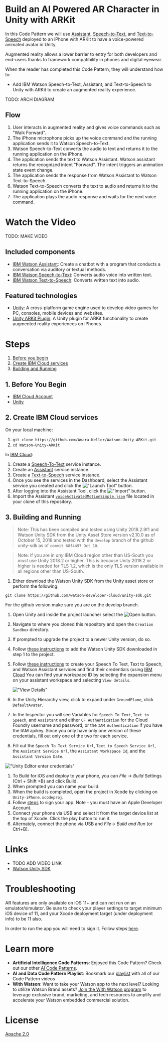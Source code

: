 # Build an AI Powered AR Character in Unity with ARKit

In this Code Pattern we will use [Assistant](https://www.ibm.com/watson/developercloud/conversation.html), [Speech-to-Text](https://www.ibm.com/watson/developercloud/speech-to-text.html), and [Text-to-Speech](https://www.ibm.com/watson/developercloud/text-to-speech.html) deployed to an iPhone with ARKit to have a voice-powered animated avatar in Unity.

Augmented reality allows a lower barrier to entry for both developers and end-users thanks to framework compatibility in phones and digital eyewear. 

When the reader has completed this Code Pattern, they will understand how to:

* Add IBM Watson Speech-to-Text, Assistant, and Text-to-Speech to Unity with ARKit to create an augmented reality experience.

TODO: ARCH DIAGRAM

## Flow

1. User interacts in augmented reality and gives voice commands such as "Walk Forward".
2. The iPhone microphone picks up the voice command and the running application sends it to Watson Speech-to-Text.
3. Watson Speech-to-Text converts the audio to text and returns it to the running application on the iPhone.
4. The application sends the text to Watson Assistant. Watson assistant returns the recognized intent "Forward". The intent triggers an animation state event change.
5. The application sends the response from Watson Assistant to Watson Text-to-Speech.
6. Watson Text-to-Speech converts the text to audio and returns it to the running application on the iPhone.
7. The application plays the audio response and waits for the next voice command.

# Watch the Video
TODO: MAKE VIDEO


## Included components

* [IBM Watson Assistant](https://www.ibm.com/watson/developercloud/conversation.html): Create a chatbot with a program that conducts a conversation via auditory or textual methods.
* [IBM Watson Speech-to-Text](https://www.ibm.com/watson/developercloud/speech-to-text.html): Converts audio voice into written text.
* [IBM Watson Text-to-Speech](https://www.ibm.com/watson/developercloud/speech-to-text.html): Converts written text into audio.

## Featured technologies

* [Unity](https://unity3d.com/): A cross-platform game engine used to develop video games for PC, consoles, mobile devices and websites.
* [Unity ARKit Plugin](): A Unity plugin for ARKit functionality to create augmented reality experiences on iPhones.

# Steps

1. [Before you begin](#1-before-you-begin)
2. [Create IBM Cloud services](#2-create-ibm-cloud-services)
3. [Building and Running](#3-building-and-running)

## 1. Before You Begin

* [IBM Cloud Account](http://ibm.biz/Bdimr6)
* [Unity](https://unity3d.com/get-unity/download)

## 2. Create IBM Cloud services

On your local machine:
1. `git clone https://github.com/Amara-Keller/Watson-Unity-ARKit.git`
2. `cd Watson-Unity-ARKit`

In [IBM Cloud](https://console.ng.bluemix.net/):

1. Create a [Speech-To-Text](https://console.ng.bluemix.net/catalog/speech-to-text/) service instance.
2. Create an [Assistant](https://console.ng.bluemix.net/catalog/services/conversation/) service instance.
3. Create a [Text-to-Speech](https://console.ng.bluemix.net/catalog/text-to-speech/) service instance.
4. Once you see the services in the Dashboard, select the Assistant service you created and click the !["Launch Tool"](/doc/source/images/workspace_launch.png?raw=true) button.
5. After logging into the Assistant Tool, click the !["Import"](/doc/source/images/import_icon.png?raw=true) button.
6. Import the Assistant [`voiceActivatedMotionSimple.json`](data/voiceActivatedMotionSimple.json) file located in your clone of this repository.

## 3. Building and Running

> Note: This has been compiled and tested using Unity 2018.2.9f1 and Watson Unity SDK from the Unity Asset Store version v2.10.0 as of October 15, 2018 and tested with the `develop` branch of the github unity-sdk as of `commit 68f4497 Oct 10`.

> Note: If you are in *any* IBM Cloud region other than US-South you *must* use Unity 2018.2 or higher. This is because Unity 2018.2 or higher is needed for TLS 1.2, which is the only TLS version available in all regions other than US-South.

1. Either download the Watson Unity SDK from the Unity asset store or perform the following:

`git clone https://github.com/watson-developer-cloud/unity-sdk.git`

For the github version make sure you are on the develop branch.
1. Open Unity and inside the project launcher select the ![Open](doc/source/images/unity_open.png?raw=true) button.
1. Navigate to where you cloned this repository and open the `Creation Sandbox` directory.
1. If prompted to upgrade the project to a newer Unity version, do so.
1. Follow [these instructions](https://github.com/watson-developer-cloud/unity-sdk#getting-the-watson-sdk-and-adding-it-to-unity) to add the Watson Unity SDK downloaded in step 1 to the project.
1. Follow [these instructions](https://github.com/watson-developer-cloud/unity-sdk#configuring-your-service-credentials) to create your Speech To Text, Text to Speech, and Watson Assistant services and find their credentials (using [IBM Cloud](https://console.bluemix.net)
 You can find your workspace ID by selecting the expansion menu on your assistant workspace and selecting `View details`.

    !["View Details"](/doc/source/images/assistant_details.png?raw=true)

1. In the Unity Hierarchy view, click to expand under `GroundPlane`, click `DefaultAvatar`.
1. In the Inspector you will see Variables for `Speech To Text`, `Text to Speech`, and `Assistant` and either `CF Authentication` for the Cloud Foundry username and password, or the `IAM Authentication` if you have the IAM apikey. Since you only have only one version of these credentials, fill out only one of the two for each service.
1. Fill out the `Speech To Text Service Url`, `Text to Speech Service Url`, the `Assistant Service Url`, the `Assistant Workspace Id`, and the `Assistant Version Date`.

!["Unity Editor enter credentials"](/doc/source/images/unity_creds.png?raw=true)

1. To Build for iOS and deploy to your phone, you can _File_ -> _Build_ Settings (Ctrl + Shift +B) and click Build.
1. When prompted you can name your build. 
1. When the build is completed, open the project in Xcode by clicking on `Unity-iPhone.xcodeproj`.
1. Follow [steps](https://help.apple.com/xcode/mac/current/#/dev60b6fbbc7) to sign your app. Note - you must have an Apple Developer Account.
1. Connect your phone via USB and select it from the target device list at the top of Xcode. Click the play button to run it.
1. Alternately, connect the phone via USB and _File_-> _Build and Run_ (or Ctrl+B).

  
# Links

* TODO ADD VIDEO LINK
* [Watson Unity SDK](https://github.com/IBM/unity-sdk)

# Troubleshooting

AR features are only available on iOS 11+ and can not run on an emulator/simulator. Be sure to check your player settings to target minimum iOS device of 11, and your Xcode deployment target (under deployment info) to be 11 also.

In order to run the app you will need to sign it. Follow steps [here](https://help.apple.com/xcode/mac/current/#/dev60b6fbbc7).

# Learn more

* **Artificial Intelligence Code Patterns**: Enjoyed this Code Pattern? Check out our other [AI Code Patterns](https://developer.ibm.com/code/technologies/artificial-intelligence/).
* **AI and Data Code Pattern Playlist**: Bookmark our [playlist](https://www.youtube.com/playlist?list=PLzUbsvIyrNfknNewObx5N7uGZ5FKH0Fde) with all of our Code Pattern videos
* **With Watson**: Want to take your Watson app to the next level? Looking to utilize Watson Brand assets? [Join the With Watson program](https://www.ibm.com/watson/with-watson/) to leverage exclusive brand, marketing, and tech resources to amplify and accelerate your Watson embedded commercial solution.

# License

[Apache 2.0](LICENSE)
